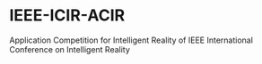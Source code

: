 # IEEE-ICIR-ACIR
Application Competition for Intelligent Reality of IEEE International Conference on Intelligent Reality
